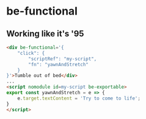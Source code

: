 # be-functional

## Working like it's '95

```html
<div be-functional='{
    "click": {
        "scriptRef": "my-script",
        "fn": "yawnAndStretch"
    }
}'>Tumble out of bed</div>
...
<script nomodule id=my-script be-exportable>
export const yawnAndStretch = e => {
    e.target.textContent = 'Try to come to life';
}
</script>
```

